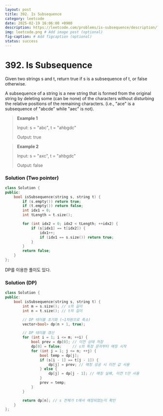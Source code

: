 ```yaml
---
layout: post
title: 392. Is Subsequence
category: leetcode
date: 2025-02-19 16:06:00 +0900
description: https://leetcode.com/problems/is-subsequence/description/?envType=study-plan-v2&envId=top-interview-150
img: leetcode.png # Add image post (optional)
fig-caption: # Add figcaption (optional)
status: success
---
```


# 392. Is Subsequence

Given two strings s and t, return true if s is a subsequence of t, or false otherwise.

A subsequence of a string is a new string that is formed from the original string by deleting some (can be none) of the characters without disturbing the relative positions of the remaining characters. (i.e., "ace" is a subsequence of "abcde" while "aec" is not).

 

> **Example 1**
> 
> Input: s = "abc", t = "ahbgdc"
> 
> Output: true


> **Example 2**
> 
> Input: s = "axc", t = "ahbgdc"
> 
> Output: false


### Solution (Two pointer)

```cpp
class Solution {
public:
    bool isSubsequence(string s, string t) {
        if (s.empty()) return true;  
        if (t.empty()) return false; 
        int idx1 = 0; 
        int tLength = t.size();

        for (int idx2 = 0; idx2 < tLength; ++idx2) {
            if (s[idx1] == t[idx2]) {
                idx1++; 
                if (idx1 == s.size()) return true;
            }
        }
        return false;
    }
};
```

DP를 이용한 풀이도 있다.

### Solution (DP)

```cpp
class Solution {
public:
    bool isSubsequence(string s, string t) {
        int m = s.size(); // s의 길이
        int n = t.size(); // t의 길이

        // DP 테이블 초기화 (~1차원으로 축소)
        vector<bool> dp(n + 1, true);

        // DP 테이블 갱신
        for (int i = 1; i <= m; ++i) {
            bool prev = dp[0]; // 이전 상태 저장
            dp[0] = false;     // s의 특정 문자부터 매칭 시작
            for (int j = 1; j <= n; ++j) {
                bool temp = dp[j];
                if (s[i - 1] == t[j - 1]) { 
                    dp[j] = prev; // 매칭 성공 시 이전 값 사용
                } else {
                    dp[j] = dp[j - 1]; // 매칭 실패, 이전 t만 사용
                }
                prev = temp;
            }
        }

        return dp[n]; // s 전체가 t에서 매칭되었는지 확인
    }
};
```